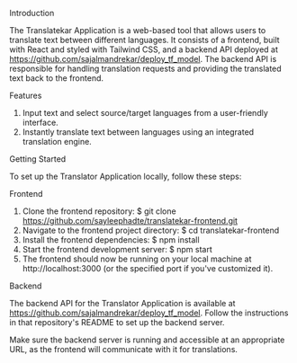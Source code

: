 Introduction

The Translatekar Application is a web-based tool that allows users to translate text between different languages. It consists of a frontend, built with React and styled with Tailwind CSS, and a backend API deployed at https://github.com/sajalmandrekar/deploy_tf_model. The backend API is responsible for handling translation requests and providing the translated text back to the frontend.

Features
1. Input text and select source/target languages from a user-friendly interface.
2. Instantly translate text between languages using an integrated translation engine.

Getting Started

To set up the Translator Application locally, follow these steps:

Frontend
1. Clone the frontend repository:
$ git clone https://github.com/sayleephadte/translatekar-frontend.git
2. Navigate to the frontend project directory:
$ cd translatekar-frontend
3. Install the frontend dependencies:
$ npm install
4. Start the frontend development server:
$ npm start
5. The frontend should now be running on your local machine at http://localhost:3000 (or the specified port if you've customized it).

Backend

The backend API for the Translator Application is available at https://github.com/sajalmandrekar/deploy_tf_model. Follow the instructions in that repository's README to set up the backend server.

Make sure the backend server is running and accessible at an appropriate URL, as the frontend will communicate with it for translations.

